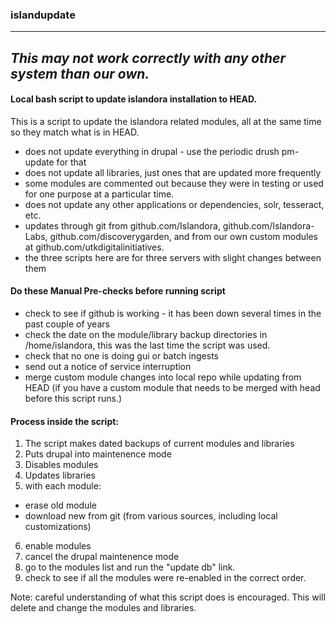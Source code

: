 ### islandupdate
----
_This may not work correctly with any other system than our own._
----
####  Local bash script to update islandora installation to HEAD.
 This is a script to update the islandora related modules, all at the same time so they match what is in HEAD.
 
* does not update everything in drupal - use the periodic drush pm-update for that 
* does not update all libraries, just ones that are updated more frequently
* some modules are commented out because they were in testing or used for one purpose at a particular time.
* does not update any other applications or dependencies, solr, tesseract, etc.
* updates through git from github.com/Islandora, github.com/Islandora-Labs, github.com/discoverygarden, and from our own custom modules at github.com/utkdigitalinitiatives.
* the three scripts here are for three servers with slight changes between them

#### Do these Manual Pre-checks before running script

* check to see if github is working - it has been down several times in the past couple of years
* check the date on the module/library backup directories in /home/islandora, this was the last time the script was used.
* check that no one is doing gui or batch ingests
* send out a notice of service interruption
* merge custom module changes into local repo while updating from HEAD (if you have a custom module that needs to be merged with head before this script runs.)

#### Process inside the script:

1. The script makes dated backups of current modules and libraries
2. Puts drupal into maintenence mode
3. Disables modules
4. Updates libraries
5. with each module:
  - erase old module
  - download new from git (from various sources, including local customizations)
6. enable modules
7. cancel the drupal maintenence mode
8. go to the modules list and run the "update db" link.
9. check to see if all the modules were re-enabled in the correct order.

Note:  careful understanding of what this script does is encouraged. This will delete and change the modules and libraries.
